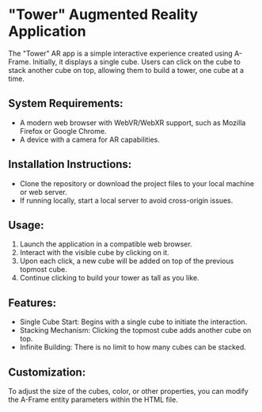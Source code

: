 # "Tower" Augmented Reality Application
The "Tower" AR app is a simple interactive experience created using A-Frame. Initially, it displays a single cube. Users can click on the cube to stack another cube on top, allowing them to build a tower, one cube at a time.

## System Requirements:
- A modern web browser with WebVR/WebXR support, such as Mozilla Firefox or Google Chrome.
- A device with a camera for AR capabilities.

## Installation Instructions:
- Clone the repository or download the project files to your local machine or web server.
- If running locally, start a local server to avoid cross-origin issues.

## Usage:
1. Launch the application in a compatible web browser.
2. Interact with the visible cube by clicking on it.
3. Upon each click, a new cube will be added on top of the previous topmost cube.
4. Continue clicking to build your tower as tall as you like.

## Features:
- Single Cube Start: Begins with a single cube to initiate the interaction.
- Stacking Mechanism: Clicking the topmost cube adds another cube on top.
- Infinite Building: There is no limit to how many cubes can be stacked.

## Customization:
To adjust the size of the cubes, color, or other properties, you can modify the A-Frame entity parameters within the HTML file.

